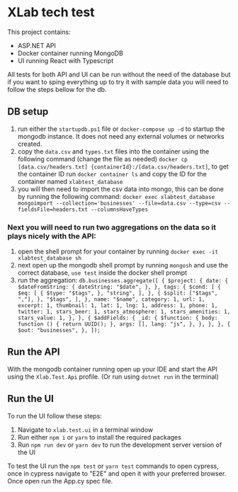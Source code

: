 ﻿# XLab tech test

This project contains:
 - ASP.NET API
 - Docker container running MongoDB
 - UI running React with Typescript

All tests for both API and UI can be run without the need of the database but if you want to sping everything up to try it with sample data you will need to follow the steps bellow for the db.

## DB setup

1. run either the `startupdb.ps1` file or `docker-compose up -d` to startup the mongodb instance. It does not need any external volumes or networks created.
2. copy the `data.csv` and `types.txt` files into the container using the following command (change the file as needed) `docker cp [data.csv/headers.txt] {containerId}:/[data.csv/headers.txt]`, to get the container ID run `docker container ls` and copy the ID for the container named `xlabtest_database`
3. you will then need to import the csv data into mongo, this can be done by running the following command: `docker exec xlabtest_database mongoimport --collection='businesses' --file=data.csv --type=csv --fieldsFile=headers.txt --columnsHaveTypes`

### Next you will need to run two aggregations on the data so it plays nicely with the API:
1. open the shell prompt for your container by running `docker exec -it xlabtest_database sh`
2. next open up the mongodb shell prompt by running `mongosh` and use the correct database, `use test` inside the docker shell prompt
3. run the aggregation: `db.businesses.aggregate([
   {
   $project: {
   date: {
   $dateFromString: {
   dateString: "$date",
   },
   },
   tags: {
   $cond: [
   {
   $eq: [
   {
   $type: "$tags",
   },
   "string",
   ],
   },
   {
   $split: ["$tags", ","],
   },
   "$tags",
   ],
   },
   name: "$﻿name",
   category: 1,
   url: 1,
   excerpt: 1,
   thumbnail: 1,
   lat: 1,
   lng: 1,
   address: 1,
   phone: 1,
   twitter: 1,
   stars_beer: 1,
   stars_atmosphere: 1,
   stars_amenities: 1,
   stars_value: 1,
   },
   },
   {
   $addFields: {
   _id: {
   $function: {
   body: function () {
   return UUID();
   },
   args: [],
   lang: "js",
   },
   },
   },
   },
   {
   $out: "businesses",
   },
   ]);`

## Run the API

With the mongodb container running open up your IDE and start the API using the `Xlab.Test.Api` profile. (Or run using `dotnet run` in the terminal)

## Run the UI

To run the UI follow these steps:

1. Navigate to `xlab.test.ui` in a terminal window
2. Run either `npm i` or `yarn` to install the required packages
3. Run `npm run dev` or `yarn dev` to run the development server version of the UI

To test the UI run the `npm test` or `yarn test` commands to open cypress, once in cypress navigate to "E2E" and open it with your preferred browser. Once open run the App.cy spec file. 